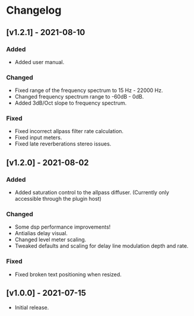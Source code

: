 # Changelog

## [v1.2.1] - 2021-08-10
### Added
* Added user manual.

### Changed
* Fixed range of the frequency spectrum to 15 Hz - 22000 Hz.
* Changed frequency spectrum range to -60dB - 0dB.
* Added 3dB/Oct slope to frequency spectrum.

### Fixed
* Fixed incorrect allpass filter rate calculation.
* Fixed input meters.
* Fixed late reverberations stereo issues.

## [v1.2.0] - 2021-08-02
### Added
* Added saturation control to the allpass diffuser. (Currently only accessible through the plugin host)

### Changed
* Some dsp performance improvements!
* Antialias delay visual.
* Changed level meter scaling.
* Tweaked defaults and scaling for delay line modulation depth and rate.

### Fixed
* Fixed broken text positioning when resized.

## [v1.0.0] - 2021-07-15
* Initial release.
